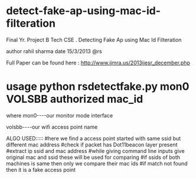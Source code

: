 detect-fake-ap-using-mac-id-filteration
=======================================

Final Yr. Project B Tech CSE . Detecting Fake Ap using Mac Id Filteration
 
 
 author rahil sharma
date 15/3/2013 @rs



Full Paper can be found here :  http://www.ijmra.us/2013ijesr_december.php


# usage python rsdetectfake.py mon0 VOLSBB authorized mac_id
where 
mon0----our monitor mode interface

volsbb----our wifi access point name

ALGO USED:::::
#here we find a access point started with same ssid but different mac address
#check if packet has Dot11beacon layer present
#extract ip ssid and mac address
#while giving command line inputs give original mac and ssid these will be used for comparing
#if ssids of both machines is same then only we compare their mac ids 
#if match not found then it is a fake access point 


